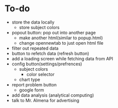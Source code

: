 # To-do

- store the data locally
  - store subject colors
- popout button: pop out into another page
  - make another html(similar to popup.html)
  - change opennewtab to just open html file
- filter out repeated data
- button to refetch data (refresh button)
- add a loading screen while fetching data from API
- config button(settings/prefrences)
  - subject colors
    - color selector
  - chart type
- report problem button
  - google form
- add data analysis (analytical computing)
- talk to Mr. Almena for advertising
